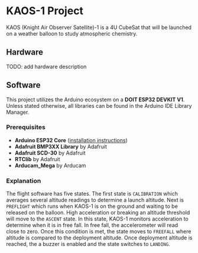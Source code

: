 # KAOS-1 Project
KAOS (Knight Air Observer Satellite)-1 is a 4U CubeSat that will be launched on a weather balloon to study atmospheric chemistry.

## Hardware
TODO: add hardware description

## Software
This project utilizes the Arduino ecosystem on a **DOIT ESP32 DEVKIT V1**. Unless stated otherwise, all libraries can be found in the Arduino IDE Library Manager.

### Prerequisites
- **Arduino ESP32 Core** ([installation instructions](https://docs.espressif.com/projects/arduino-esp32/en/latest/installing.html))
- **Adafruit BMP3XX Library** by Adafruit
- **Adafruit SCD-30** by Adafruit
- **RTClib** by Adafruit
- **Arducam_Mega** by Arducam

### Explanation
The flight software has five states. The first state is `CALIBRATION` which averages several altitude readings to determine a launch altitude. Next is `PREFLIGHT` which runs when KAOS-1 is on the ground and waiting to be released on the balloon. High acceleration or breaking an altitude threshold will move to the `ASCENT` state. In this state, KAOS-1 monitors acceleration to determine when it is in free fall. In free fall, the accelerometer will read close to zero. Once this condition is met, the state moves to `FREEFALL` where altitude is compared to the deployment altitude. Once deployment altitude is reached, the a buzzer is enabled and the state switches to `LANDING`.
